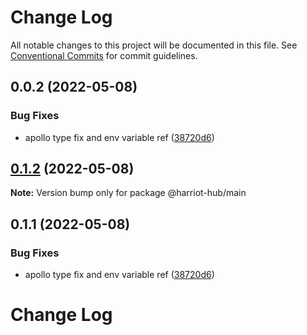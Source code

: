 # Change Log

All notable changes to this project will be documented in this file.
See [Conventional Commits](https://conventionalcommits.org) for commit guidelines.

## 0.0.2 (2022-05-08)

### Bug Fixes

* apollo type fix and env variable ref ([38720d6](https://github.com/tilersmyth/harriot-hub/commit/38720d618a082d159dfb5d4a07aff5daea7e5f5b))

## [0.1.2](https://github.com/tilersmyth/harriot-hub/compare/v0.1.1...v0.1.2) (2022-05-08)

**Note:** Version bump only for package @harriot-hub/main

## 0.1.1 (2022-05-08)

### Bug Fixes

* apollo type fix and env variable ref ([38720d6](https://github.com/tilersmyth/harriot-hub/commit/38720d618a082d159dfb5d4a07aff5daea7e5f5b))

# Change Log
